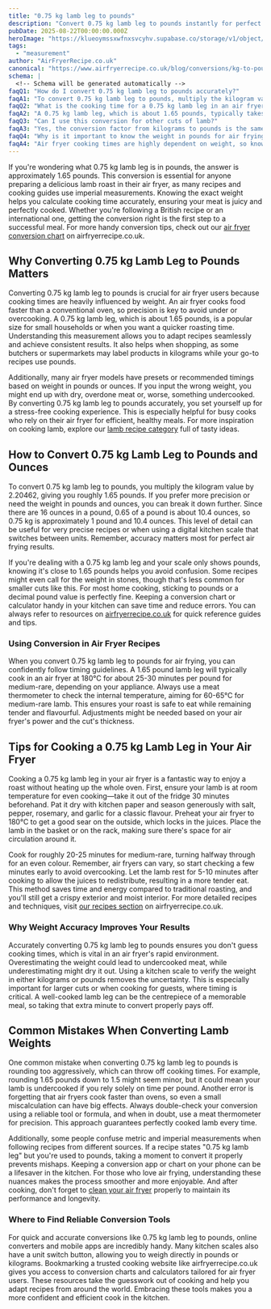 ```yaml
---
title: "0.75 kg lamb leg to pounds"
description: "Convert 0.75 kg lamb leg to pounds instantly for perfect air fryer cooking. Get accurate weights, cooking times, and juicy results every time."
pubDate: 2025-08-22T00:00:00.000Z
heroImage: "https://klueoymssxwfnxsvcyhv.supabase.co/storage/v1/object/public/Shmucket/0-75-kg-lamb-leg-to-pounds.webp"
tags:
  - "measurement"
author: "AirFryerRecipe.co.uk"
canonical: "https://www.airfryerrecipe.co.uk/blog/conversions/kg-to-pounds/0-75-kg-lamb-leg-to-pounds"
schema: |
  <!-- Schema will be generated automatically -->
faqQ1: "How do I convert 0.75 kg lamb leg to pounds accurately?"
faqA1: "To convert 0.75 kg lamb leg to pounds, multiply the kilogram value by 2.20462. This gives you approximately 1.65 pounds. For more precision, you can use a digital kitchen scale that toggles between units or refer to an online conversion calculator. Accuracy is key for air fryer cooking times, as even small differences can affect the result."
faqQ2: "What is the cooking time for a 0.75 kg lamb leg in an air fryer?"
faqA2: "A 0.75 kg lamb leg, which is about 1.65 pounds, typically takes 20-25 minutes in a preheated air fryer at 180°C for medium-rare. Always turn the lamb halfway through cooking for even browning and use a meat thermometer to check the internal temperature reaches 60-65°C. Rest the meat for 5-10 minutes before carving for best results."
faqQ3: "Can I use this conversion for other cuts of lamb?"
faqA3: "Yes, the conversion factor from kilograms to pounds is the same for any cut of lamb or other meats. Whether you're working with shoulder, chops, or leg, multiplying the kg value by 2.20462 will give you the weight in pounds. This helps you apply accurate air fryer timings across different recipes and cuts for consistent cooking."
faqQ4: "Why is it important to know the weight in pounds for air frying?"
faqA4: "Air fryer cooking times are highly dependent on weight, so knowing the exact pounds ensures you don't under or overcook your food. Recipes and appliance guides often provide timings per pound, making conversions essential for perfect results. It also helps when using pre-set functions on your air fryer that require inputting the weight correctly."
---
```

<p>If you're wondering what 0.75 kg lamb leg is in pounds, the answer is approximately 1.65 pounds. This conversion is essential for anyone preparing a delicious lamb roast in their air fryer, as many recipes and cooking guides use imperial measurements. Knowing the exact weight helps you calculate cooking time accurately, ensuring your meat is juicy and perfectly cooked. Whether you're following a British recipe or an international one, getting the conversion right is the first step to a successful meal. For more handy conversion tips, check out our <a href="https://www.airfryerrecipe.co.uk/air-fryer-conversion-chart">air fryer conversion chart</a> on airfryerrecipe.co.uk.</p>

<h2>Why Converting 0.75 kg Lamb Leg to Pounds Matters</h2>
<p>Converting 0.75 kg lamb leg to pounds is crucial for air fryer users because cooking times are heavily influenced by weight. An air fryer cooks food faster than a conventional oven, so precision is key to avoid under or overcooking. A 0.75 kg lamb leg, which is about 1.65 pounds, is a popular size for small households or when you want a quicker roasting time. Understanding this measurement allows you to adapt recipes seamlessly and achieve consistent results. It also helps when shopping, as some butchers or supermarkets may label products in kilograms while your go-to recipes use pounds.</p>
<p>Additionally, many air fryer models have presets or recommended timings based on weight in pounds or ounces. If you input the wrong weight, you might end up with dry, overdone meat or, worse, something undercooked. By converting 0.75 kg lamb leg to pounds accurately, you set yourself up for a stress-free cooking experience. This is especially helpful for busy cooks who rely on their air fryer for efficient, healthy meals. For more inspiration on cooking lamb, explore our <a href="https://www.airfryerrecipe.co.uk/recipe-category/lamb">lamb recipe category</a> full of tasty ideas.</p>

<h2>How to Convert 0.75 kg Lamb Leg to Pounds and Ounces</h2>
<p>To convert 0.75 kg lamb leg to pounds, you multiply the kilogram value by 2.20462, giving you roughly 1.65 pounds. If you prefer more precision or need the weight in pounds and ounces, you can break it down further. Since there are 16 ounces in a pound, 0.65 of a pound is about 10.4 ounces, so 0.75 kg is approximately 1 pound and 10.4 ounces. This level of detail can be useful for very precise recipes or when using a digital kitchen scale that switches between units. Remember, accuracy matters most for perfect air frying results.</p>
<p>If you're dealing with a 0.75 kg lamb leg and your scale only shows pounds, knowing it's close to 1.65 pounds helps you avoid confusion. Some recipes might even call for the weight in stones, though that's less common for smaller cuts like this. For most home cooking, sticking to pounds or a decimal pound value is perfectly fine. Keeping a conversion chart or calculator handy in your kitchen can save time and reduce errors. You can always refer to resources on <a href="https://www.airfryerrecipe.co.uk">airfryerrecipe.co.uk</a> for quick reference guides and tips.</p>

<h3>Using Conversion in Air Fryer Recipes</h3>
<p>When you convert 0.75 kg lamb leg to pounds for air frying, you can confidently follow timing guidelines. A 1.65 pound lamb leg will typically cook in an air fryer at 180°C for about 25-30 minutes per pound for medium-rare, depending on your appliance. Always use a meat thermometer to check the internal temperature, aiming for 60-65°C for medium-rare lamb. This ensures your roast is safe to eat while remaining tender and flavourful. Adjustments might be needed based on your air fryer's power and the cut's thickness.</p>

<h2>Tips for Cooking a 0.75 kg Lamb Leg in Your Air Fryer</h2>
<p>Cooking a 0.75 kg lamb leg in your air fryer is a fantastic way to enjoy a roast without heating up the whole oven. First, ensure your lamb is at room temperature for even cooking—take it out of the fridge 30 minutes beforehand. Pat it dry with kitchen paper and season generously with salt, pepper, rosemary, and garlic for a classic flavour. Preheat your air fryer to 180°C to get a good sear on the outside, which locks in the juices. Place the lamb in the basket or on the rack, making sure there's space for air circulation around it.</p>
<p>Cook for roughly 20-25 minutes for medium-rare, turning halfway through for an even colour. Remember, air fryers can vary, so start checking a few minutes early to avoid overcooking. Let the lamb rest for 5-10 minutes after cooking to allow the juices to redistribute, resulting in a more tender eat. This method saves time and energy compared to traditional roasting, and you'll still get a crispy exterior and moist interior. For more detailed recipes and techniques, visit <a href="https://www.airfryerrecipe.co.uk/recipes">our recipes section</a> on airfryerrecipe.co.uk.</p>

<h3>Why Weight Accuracy Improves Your Results</h3>
<p>Accurately converting 0.75 kg lamb leg to pounds ensures you don't guess cooking times, which is vital in an air fryer's rapid environment. Overestimating the weight could lead to undercooked meat, while underestimating might dry it out. Using a kitchen scale to verify the weight in either kilograms or pounds removes the uncertainty. This is especially important for larger cuts or when cooking for guests, where timing is critical. A well-cooked lamb leg can be the centrepiece of a memorable meal, so taking that extra minute to convert properly pays off.</p>

<h2>Common Mistakes When Converting Lamb Weights</h2>
<p>One common mistake when converting 0.75 kg lamb leg to pounds is rounding too aggressively, which can throw off cooking times. For example, rounding 1.65 pounds down to 1.5 might seem minor, but it could mean your lamb is undercooked if you rely solely on time per pound. Another error is forgetting that air fryers cook faster than ovens, so even a small miscalculation can have big effects. Always double-check your conversion using a reliable tool or formula, and when in doubt, use a meat thermometer for precision. This approach guarantees perfectly cooked lamb every time.</p>
<p>Additionally, some people confuse metric and imperial measurements when following recipes from different sources. If a recipe states "0.75 kg lamb leg" but you're used to pounds, taking a moment to convert it properly prevents mishaps. Keeping a conversion app or chart on your phone can be a lifesaver in the kitchen. For those who love air frying, understanding these nuances makes the process smoother and more enjoyable. And after cooking, don't forget to <a href="https://www.airfryerrecipe.co.uk/air-fryer-cleaner">clean your air fryer</a> properly to maintain its performance and longevity.</p>

<h3>Where to Find Reliable Conversion Tools</h3>
<p>For quick and accurate conversions like 0.75 kg lamb leg to pounds, online converters and mobile apps are incredibly handy. Many kitchen scales also have a unit switch button, allowing you to weigh directly in pounds or kilograms. Bookmarking a trusted cooking website like airfryerrecipe.co.uk gives you access to conversion charts and calculators tailored for air fryer users. These resources take the guesswork out of cooking and help you adapt recipes from around the world. Embracing these tools makes you a more confident and efficient cook in the kitchen.</p>
